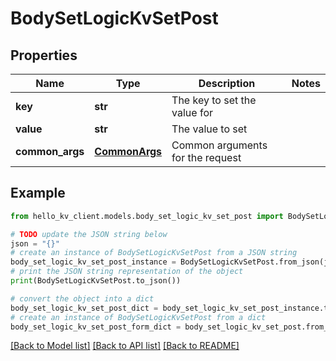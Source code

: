 # BodySetLogicKvSetPost


## Properties

Name | Type | Description | Notes
------------ | ------------- | ------------- | -------------
**key** | **str** | The key to set the value for | 
**value** | **str** | The value to set | 
**common_args** | [**CommonArgs**](CommonArgs.md) | Common arguments for the request | 

## Example

```python
from hello_kv_client.models.body_set_logic_kv_set_post import BodySetLogicKvSetPost

# TODO update the JSON string below
json = "{}"
# create an instance of BodySetLogicKvSetPost from a JSON string
body_set_logic_kv_set_post_instance = BodySetLogicKvSetPost.from_json(json)
# print the JSON string representation of the object
print(BodySetLogicKvSetPost.to_json())

# convert the object into a dict
body_set_logic_kv_set_post_dict = body_set_logic_kv_set_post_instance.to_dict()
# create an instance of BodySetLogicKvSetPost from a dict
body_set_logic_kv_set_post_form_dict = body_set_logic_kv_set_post.from_dict(body_set_logic_kv_set_post_dict)
```
[[Back to Model list]](../README.md#documentation-for-models) [[Back to API list]](../README.md#documentation-for-api-endpoints) [[Back to README]](../README.md)


